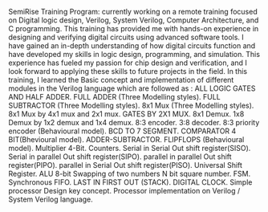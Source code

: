 SemiRise Training Program: currently working on a remote training focused on Digital logic design, Verilog, System Verilog, Computer Architecture, and C programming. This training has provided me with hands-on experience in designing and verifying digital circuits using advanced software tools. I have gained an in-depth understanding of how digital circuits function and have developed my skills in logic design, programming, and simulation. This experience has fueled my passion for chip design and verification, and I look forward to applying these skills to future projects in the field. In this training, I learned the Basic concept and implementation of different modules in the Verilog language which are followed as :
 ALL LOGIC GATES AND HALF ADDER.
 FULL ADDER (Three Modelling styles). 
 FULL SUBTRACTOR (Three Modelling styles). 
 8x1 Mux (Three Modelling styles).
 8x1 Mux by 4x1 mux and 2x1 mux.
 GATES BY 2X1 MUX.
 8x1 Demux.
 1x8 Demux by 1x2 demux and 1x4 demux.
 8:3 encoder.
 3:8 decoder.
 8:3 priority encoder (Behavioural model).
 BCD TO 7 SEGMENT. 
 COMPARATOR 4 BIT(Bhevioural model).
 ADDER-SUBTRACTOR.
 FLIPFLOPS (Behavioural model).
 Multiplier 4-Bit.
 Counters.
 Serial in Serial Out shift register(SISO).
 Serial in parallel Out shift register(SIPO).
 parallel in parallel Out shift register(PIPO).
 parallel in Serial Out shift register(PISO).
 Universal Shift Register.
 ALU 8-bit
 Swapping of two numbers
 N bit square number.
 FSM.
 Synchronous FIFO.
 LAST IN FIRST OUT (STACK).
 DIGITAL CLOCK.
 Simple processor Design key concept.
 Processor implementation on Verilog / System Verilog language.
